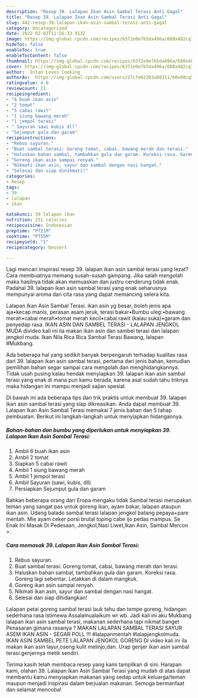 ```yaml
---
description: "Resep 39. Lalapan Ikan Asin Sambal Terasi Anti Gagal"
title: "Resep 39. Lalapan Ikan Asin Sambal Terasi Anti Gagal"
slug: 442-resep-39-lalapan-ikan-asin-sambal-terasi-anti-gagal
category: Uncategorized
date: 2022-02-03T11:56:33.913Z
image: https://img-global.cpcdn.com/recipes/6372e0e7b5da496a/680x482cq70/39-lalapan-ikan-asin-sambal-terasi-foto-resep-utama.jpg
hideToc: false
enableToc: true
enableTocContent: false
thumbnail: https://img-global.cpcdn.com/recipes/6372e0e7b5da496a/680x482cq70/39-lalapan-ikan-asin-sambal-terasi-foto-resep-utama.jpg
cover: https://img-global.cpcdn.com/recipes/6372e0e7b5da496a/680x482cq70/39-lalapan-ikan-asin-sambal-terasi-foto-resep-utama.jpg
author:  Intan Loves Cooking
authorAv:  https://img-global.cpcdn.com/users/27cfe62203a80311/60x60cq50/avatar.jpg
ratingvalue: 4.8
reviewcount: 21
recipeingredient:
- "6 buah ikan asin"
- "2 tomat"
- "5 cabai rawit"
- "1 siung bawang merah"
- "1 jempol terasi"
- " Sayuran sawi kubis dll"
- "Sejumput gula dan garam"
recipeinstructions:
- "Rebus sayuran."
- "Buat sambal terasi: Goreng tomat, cabai, bawang merah dan terasi."
- "Haluskan bahan sambal, tambahkan gula dan garam. Koreksi rasa. Goreng lagi sebentar. Letakkan di dalam mangkuk."
- "Goreng ikan asin sampai renyah."
- "Nikmati ikan asin, sayur dan sambal dengan nasi hangat."
- "Selesai dan siap dinikmati!"
categories:
- Resep
tags:
- 39
- lalapan
- ikan

katakunci: 39 lalapan ikan 
nutrition: 251 calories
recipecuisine: Indonesian
preptime: "PT21M"
cooktime: "PT55M"
recipeyield: "1"
recipecategory: Dessert

---
```



Lagi mencari inspirasi resep 39. lalapan ikan asin sambal terasi yang lezat? Cara membuatnya memang susah-susah gampang. Jika salah mengolah maka hasilnya tidak akan memuaskan dan justru cenderung tidak enak. Padahal 39. lalapan ikan asin sambal terasi yang enak seharusnya mempunyai aroma dan cita rasa yang dapat memancing selera kita.


Lalapan Ikan Asin Sambal Terasi. ikan asin yg besar, boleh jenis apa aja•kecap manis, perasan asam jeruk, terasi bakar•Bumbu uleg:•bawang merah•cabai merah•tomat merah kecil•cabai rawit (kalau suka)•garam dan penyedap rasa. IKAN ASIN DAN SAMBEL TERASI - LALAPAN JENGKOL MUDA divideo kali ini ila makan ikan asin dan sambel terasi dan lalapan jengkol muda. Ikan Nila Rica Rica Sambal Terasi Bawang, lalapan #Mukbang.

Ada beberapa hal yang sedikit banyak berpengaruh terhadap kualitas rasa dari 39. lalapan ikan asin sambal terasi, pertama dari jenis bahan, kemudian pemilihan bahan segar sampai cara mengolah dan menghidangkannya. Tidak usah pusing kalau hendak menyiapkan 39. lalapan ikan asin sambal terasi yang enak di mana pun kamu berada, karena asal sudah tahu triknya maka hidangan ini mampu menjadi sajian spesial.


Di bawah ini ada beberapa tips dan trik praktis untuk membuat 39. lalapan ikan asin sambal terasi yang siap dikreasikan. Anda dapat membuat 39. Lalapan Ikan Asin Sambal Terasi memakai 7 jenis bahan dan 5 tahap pembuatan. Berikut ini langkah-langkah untuk menyiapkan hidangannya.

<!--inarticleads1-->

##### Bahan-bahan dan bumbu yang diperlukan untuk menyiapkan 39. Lalapan Ikan Asin Sambal Terasi:

1. Ambil 6 buah ikan asin
1. Ambil 2 tomat
1. Siapkan 5 cabai rawit
1. Ambil 1 siung bawang merah
1. Ambil 1 jempol terasi
1. Ambil  Sayuran (sawi, kubis, dll)
1. Persiapkan Sejumput gula dan garam


Bahkan beberapa orang dari Eropa mengaku tidak Sambal terasi merupakan teman yang sangat pas untuk goreng ikan, ayam bakar, lalapan ataupun ikan asin. Udang balado sambal terasi lalapan jengkol batang pepaya+pare mentah. Mie ayam ceker porsi brutal toping cabe ijo pedas mampus. Se Enak Ini Masak Di Pedesaan, Jengkol,Nasi Liwet,Ikan Asin, Sambal Mercon &gt;. 

<!--inarticleads2-->

##### Cara memasak 39. Lalapan Ikan Asin Sambal Terasi:

1. Rebus sayuran.
1. Buat sambal terasi: Goreng tomat, cabai, bawang merah dan terasi.
1. Haluskan bahan sambal, tambahkan gula dan garam. Koreksi rasa. Goreng lagi sebentar. Letakkan di dalam mangkuk.
1. Goreng ikan asin sampai renyah.
1. Nikmati ikan asin, sayur dan sambal dengan nasi hangat.
1. Selesai dan siap dihidangkan!

Lalapan petai goreng sambal terasi lauk tahu dan tempe goreng, hidangan sederhana rasa istimewa Assalamualaikum wr wb. Jadi kali ini aku Mukbang lalapan ikan asin sambal terasi, makanan sederhana tapi nikmat banget Penasaran gimana rasanya ? MAKAN LALAPAN SAMBAL TERASI SAYUR ASEM IKAN ASIN - SEGAR POLL !!! #lalapanmentah #lalapjengkolmuda. IKAN ASIN SAMBEL PETE LALAPAN JENGKOL GORENG Di video kali ini ila makan ikan asin layur,oseng kulit melinjo,dan. Urap genjer ikan asin sambal terasi.genjernya metik sendiri. 

Terima kasih telah membaca resep yang kami tampilkan di sini. Harapan kami, olahan 39. Lalapan Ikan Asin Sambal Terasi yang mudah di atas dapat membantu kamu menyiapkan makanan yang sedap untuk keluarga/teman maupun menjadi inspirasi dalam berjualan makanan. Semoga bermanfaat dan selamat mencoba!
